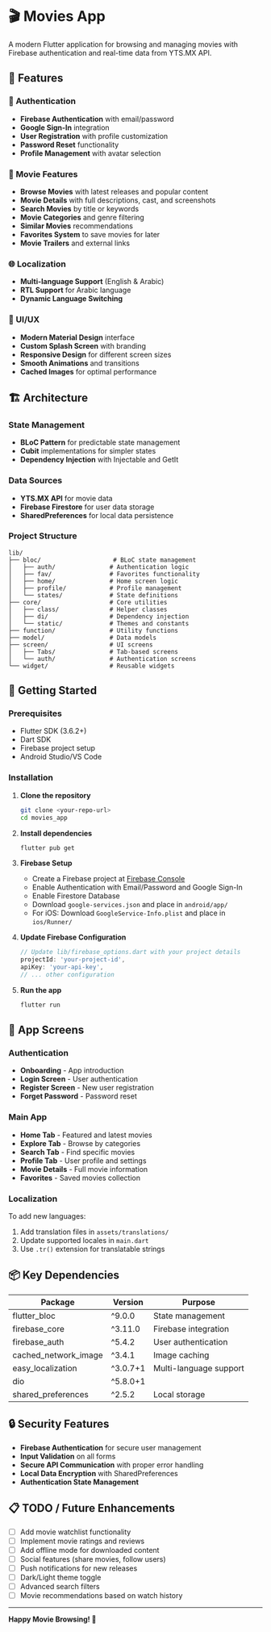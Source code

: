 # 🎬 Movies App

A modern Flutter application for browsing and managing movies with Firebase authentication and real-time data from YTS.MX API.

## 📱 Features

### 🔐 Authentication
- **Firebase Authentication** with email/password
- **Google Sign-In** integration
- **User Registration** with profile customization
- **Password Reset** functionality
- **Profile Management** with avatar selection

### 🎥 Movie Features
- **Browse Movies** with latest releases and popular content
- **Movie Details** with full descriptions, cast, and screenshots
- **Search Movies** by title or keywords
- **Movie Categories** and genre filtering
- **Similar Movies** recommendations
- **Favorites System** to save movies for later
- **Movie Trailers** and external links

### 🌐 Localization
- **Multi-language Support** (English & Arabic)
- **RTL Support** for Arabic language
- **Dynamic Language Switching**

### 🎨 UI/UX
- **Modern Material Design** interface
- **Custom Splash Screen** with branding
- **Responsive Design** for different screen sizes
- **Smooth Animations** and transitions
- **Cached Images** for optimal performance

## 🏗️ Architecture

### State Management
- **BLoC Pattern** for predictable state management
- **Cubit** implementations for simpler states
- **Dependency Injection** with Injectable and GetIt

### Data Sources
- **YTS.MX API** for movie data
- **Firebase Firestore** for user data storage
- **SharedPreferences** for local data persistence

### Project Structure
```
lib/
├── bloc/                    # BLoC state management
│   ├── auth/               # Authentication logic
│   ├── fav/                # Favorites functionality
│   ├── home/               # Home screen logic
│   ├── profile/            # Profile management
│   └── states/             # State definitions
├── core/                   # Core utilities
│   ├── class/              # Helper classes
│   ├── di/                 # Dependency injection
│   └── static/             # Themes and constants
├── function/               # Utility functions
├── model/                  # Data models
├── screen/                 # UI screens
│   ├── Tabs/               # Tab-based screens
│   └── auth/               # Authentication screens
└── widget/                 # Reusable widgets
```

## 🚀 Getting Started

### Prerequisites
- Flutter SDK (3.6.2+)
- Dart SDK
- Firebase project setup
- Android Studio/VS Code

### Installation

1. **Clone the repository**
   ```bash
   git clone <your-repo-url>
   cd movies_app
   ```

2. **Install dependencies**
   ```bash
   flutter pub get
   ```

3. **Firebase Setup**
   - Create a Firebase project at [Firebase Console](https://console.firebase.google.com)
   - Enable Authentication with Email/Password and Google Sign-In
   - Enable Firestore Database
   - Download `google-services.json` and place in `android/app/`
   - For iOS: Download `GoogleService-Info.plist` and place in `ios/Runner/`

4. **Update Firebase Configuration**
   ```dart
   // Update lib/firebase_options.dart with your project details
   projectId: 'your-project-id',
   apiKey: 'your-api-key',
   // ... other configuration
   ```

5. **Run the app**
   ```bash
   flutter run
   ```

## 📱 App Screens

### Authentication
- **Onboarding** - App introduction
- **Login Screen** - User authentication
- **Register Screen** - New user registration
- **Forget Password** - Password reset

### Main App
- **Home Tab** - Featured and latest movies
- **Explore Tab** - Browse by categories
- **Search Tab** - Find specific movies
- **Profile Tab** - User profile and settings
- **Movie Details** - Full movie information
- **Favorites** - Saved movies collection

### Localization
To add new languages:
1. Add translation files in `assets/translations/`
2. Update supported locales in `main.dart`
3. Use `.tr()` extension for translatable strings

## 📦 Key Dependencies

| Package | Version | Purpose |
|---------|---------|----------|
| flutter_bloc | ^9.0.0 | State management |
| firebase_core | ^3.11.0 | Firebase integration |
| firebase_auth | ^5.4.2 | User authentication |
| cached_network_image | ^3.4.1 | Image caching |
| easy_localization | ^3.0.7+1 | Multi-language support |
| dio | ^5.8.0+1 
| shared_preferences | ^2.5.2 | Local storage |

## 🔒 Security Features

- **Firebase Authentication** for secure user management
- **Input Validation** on all forms
- **Secure API Communication** with proper error handling
- **Local Data Encryption** with SharedPreferences
- **Authentication State Management**


## 📋 TODO / Future Enhancements

- [ ] Add movie watchlist functionality
- [ ] Implement movie ratings and reviews
- [ ] Add offline mode for downloaded content
- [ ] Social features (share movies, follow users)
- [ ] Push notifications for new releases
- [ ] Dark/Light theme toggle
- [ ] Advanced search filters
- [ ] Movie recommendations based on watch history

---

**Happy Movie Browsing! 🍿**
